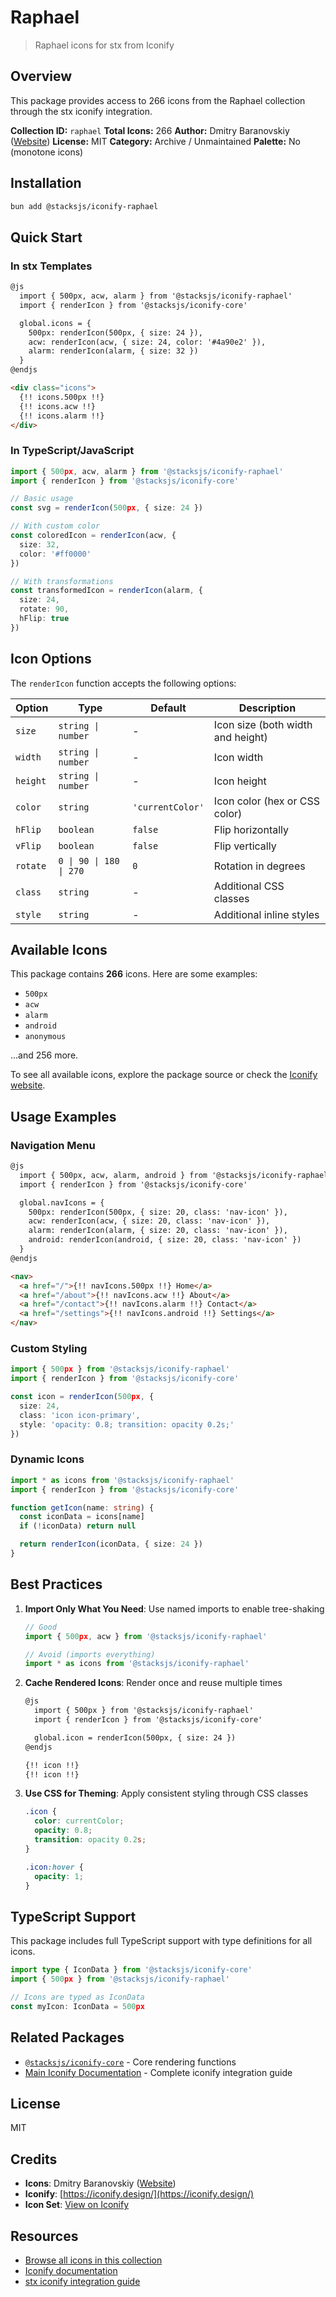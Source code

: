 # Raphael

> Raphael icons for stx from Iconify

## Overview

This package provides access to 266 icons from the Raphael collection through the stx iconify integration.

**Collection ID:** `raphael`
**Total Icons:** 266
**Author:** Dmitry Baranovskiy ([Website](https://github.com/dmitrybaranovskiy/raphael))
**License:** MIT
**Category:** Archive / Unmaintained
**Palette:** No (monotone icons)

## Installation

```bash
bun add @stacksjs/iconify-raphael
```

## Quick Start

### In stx Templates

```html
@js
  import { 500px, acw, alarm } from '@stacksjs/iconify-raphael'
  import { renderIcon } from '@stacksjs/iconify-core'

  global.icons = {
    500px: renderIcon(500px, { size: 24 }),
    acw: renderIcon(acw, { size: 24, color: '#4a90e2' }),
    alarm: renderIcon(alarm, { size: 32 })
  }
@endjs

<div class="icons">
  {!! icons.500px !!}
  {!! icons.acw !!}
  {!! icons.alarm !!}
</div>
```

### In TypeScript/JavaScript

```typescript
import { 500px, acw, alarm } from '@stacksjs/iconify-raphael'
import { renderIcon } from '@stacksjs/iconify-core'

// Basic usage
const svg = renderIcon(500px, { size: 24 })

// With custom color
const coloredIcon = renderIcon(acw, {
  size: 32,
  color: '#ff0000'
})

// With transformations
const transformedIcon = renderIcon(alarm, {
  size: 24,
  rotate: 90,
  hFlip: true
})
```

## Icon Options

The `renderIcon` function accepts the following options:

| Option | Type | Default | Description |
|--------|------|---------|-------------|
| `size` | `string \| number` | - | Icon size (both width and height) |
| `width` | `string \| number` | - | Icon width |
| `height` | `string \| number` | - | Icon height |
| `color` | `string` | `'currentColor'` | Icon color (hex or CSS color) |
| `hFlip` | `boolean` | `false` | Flip horizontally |
| `vFlip` | `boolean` | `false` | Flip vertically |
| `rotate` | `0 \| 90 \| 180 \| 270` | `0` | Rotation in degrees |
| `class` | `string` | - | Additional CSS classes |
| `style` | `string` | - | Additional inline styles |

## Available Icons

This package contains **266** icons. Here are some examples:

- `500px`
- `acw`
- `alarm`
- `android`
- `anonymous`

...and 256 more.

To see all available icons, explore the package source or check the [Iconify website](https://icon-sets.iconify.design/raphael/).

## Usage Examples

### Navigation Menu

```html
@js
  import { 500px, acw, alarm, android } from '@stacksjs/iconify-raphael'
  import { renderIcon } from '@stacksjs/iconify-core'

  global.navIcons = {
    500px: renderIcon(500px, { size: 20, class: 'nav-icon' }),
    acw: renderIcon(acw, { size: 20, class: 'nav-icon' }),
    alarm: renderIcon(alarm, { size: 20, class: 'nav-icon' }),
    android: renderIcon(android, { size: 20, class: 'nav-icon' })
  }
@endjs

<nav>
  <a href="/">{!! navIcons.500px !!} Home</a>
  <a href="/about">{!! navIcons.acw !!} About</a>
  <a href="/contact">{!! navIcons.alarm !!} Contact</a>
  <a href="/settings">{!! navIcons.android !!} Settings</a>
</nav>
```

### Custom Styling

```typescript
import { 500px } from '@stacksjs/iconify-raphael'
import { renderIcon } from '@stacksjs/iconify-core'

const icon = renderIcon(500px, {
  size: 24,
  class: 'icon icon-primary',
  style: 'opacity: 0.8; transition: opacity 0.2s;'
})
```

### Dynamic Icons

```typescript
import * as icons from '@stacksjs/iconify-raphael'
import { renderIcon } from '@stacksjs/iconify-core'

function getIcon(name: string) {
  const iconData = icons[name]
  if (!iconData) return null

  return renderIcon(iconData, { size: 24 })
}
```

## Best Practices

1. **Import Only What You Need**: Use named imports to enable tree-shaking
   ```typescript
   // Good
   import { 500px, acw } from '@stacksjs/iconify-raphael'

   // Avoid (imports everything)
   import * as icons from '@stacksjs/iconify-raphael'
   ```

2. **Cache Rendered Icons**: Render once and reuse multiple times
   ```html
   @js
     import { 500px } from '@stacksjs/iconify-raphael'
     import { renderIcon } from '@stacksjs/iconify-core'

     global.icon = renderIcon(500px, { size: 24 })
   @endjs

   {!! icon !!}
   {!! icon !!}
   ```

3. **Use CSS for Theming**: Apply consistent styling through CSS classes
   ```css
   .icon {
     color: currentColor;
     opacity: 0.8;
     transition: opacity 0.2s;
   }

   .icon:hover {
     opacity: 1;
   }
   ```

## TypeScript Support

This package includes full TypeScript support with type definitions for all icons.

```typescript
import type { IconData } from '@stacksjs/iconify-core'
import { 500px } from '@stacksjs/iconify-raphael'

// Icons are typed as IconData
const myIcon: IconData = 500px
```

## Related Packages

- [`@stacksjs/iconify-core`](../iconify-core) - Core rendering functions
- [Main Iconify Documentation](../../docs/iconify.md) - Complete iconify integration guide

## License

MIT



## Credits

- **Icons**: Dmitry Baranovskiy ([Website](https://github.com/dmitrybaranovskiy/raphael))
- **Iconify**: [https://iconify.design/](https://iconify.design/)
- **Icon Set**: [View on Iconify](https://icon-sets.iconify.design/raphael/)

## Resources

- [Browse all icons in this collection](https://icon-sets.iconify.design/raphael/)
- [Iconify documentation](https://iconify.design/docs/)
- [stx iconify integration guide](../../docs/iconify.md)
